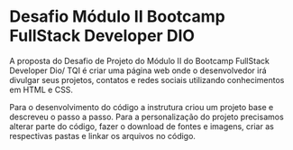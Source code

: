 # Desafio Módulo II Bootcamp FullStack Developer DIO

A proposta do Desafio de Projeto do Módulo II do Bootcamp FullStack Developer Dio/ TQI é criar uma página web onde o desenvolvedor irá divulgar seus projetos, contatos e redes sociais utilizando conhecimentos em HTML e CSS.

Para o desenvolvimento do código a instrutura criou um projeto base e descreveu o passo a passo. Para a personalização do projeto precisamos alterar parte do código, fazer o download de fontes e imagens, criar as respectivas pastas e linkar os arquivos no código.